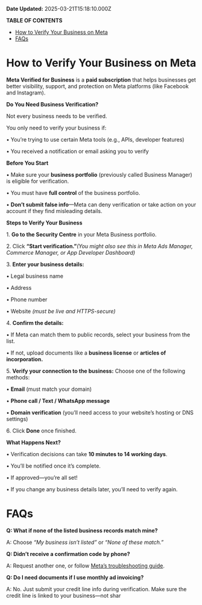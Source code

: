 **Date Updated:** 2025-03-21T15:18:10.000Z

**TABLE OF CONTENTS**

* [How to Verify Your Business on Meta](#How-to-Verify-Your-Business-on-Meta)
* [ FAQs](#%C2%A0FAQs)

# **How to Verify Your Business on Meta**

  
**Meta Verified for Business** is a **paid subscription** that helps businesses get better visibility, support, and protection on Meta platforms (like Facebook and Instagram).
  
  
 **Do You Need Business Verification?**

Not every business needs to be verified.

You only need to verify your business if:

 • You’re trying to use certain Meta tools (e.g., APIs, developer features)

 • You received a notification or email asking you to verify
  
  
**Before You Start**

 • Make sure your **business portfolio** (previously called Business Manager) is eligible for verification.

 • You must have **full control** of the business portfolio.

 • **Don’t submit false info**—Meta can deny verification or take action on your account if they find misleading details.
  
  
 **Steps to Verify Your Business**

 1\. **Go to the Security Centre** in your Meta Business portfolio.

 2\. Click **“Start verification.”**_(You might also see this in Meta Ads Manager, Commerce Manager, or App Developer Dashboard)_ 

 3\. **Enter your business details:**

 • Legal business name

 • Address

 • Phone number

 • Website _(must be live and HTTPS-secure)_

 4\. **Confirm the details:**

 • If Meta can match them to public records, select your business from the list.

 • If not, upload documents like a **business license** or **articles of incorporation.**

 5\. **Verify your connection to the business:** Choose one of the following methods:

 • **Email** (must match your domain)

 • **Phone call / Text / WhatsApp message**

 • **Domain verification** (you’ll need access to your website’s hosting or DNS settings)

 6\. Click **Done** once finished.
  
  
 **What Happens Next?**

 • Verification decisions can take **10 minutes to 14 working days**.

 • You’ll be notified once it’s complete.

 • If approved—you’re all set!

 • If you change any business details later, you’ll need to verify again.
  
  
#   

#   **FAQs**

  
**Q: What if none of the listed business records match mine?**

A: Choose _“My business isn’t listed”_ or _“None of these match.”_

  
**Q: Didn’t receive a confirmation code by phone?**

A: Request another one, or follow [Meta’s troubleshooting guide](https://www.facebook.com/business/help).

  
**Q: Do I need documents if I use monthly ad invoicing?**

A: No. Just submit your credit line info during verification. Make sure the credit line is linked to your business—not shar